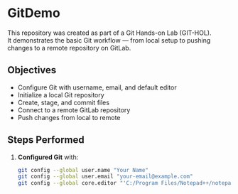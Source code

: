 # GitDemo

This repository was created as part of a Git Hands-on Lab (GIT-HOL).  
It demonstrates the basic Git workflow — from local setup to pushing changes to a remote repository on GitLab.

##  Objectives
- Configure Git with username, email, and default editor
- Initialize a local Git repository
- Create, stage, and commit files
- Connect to a remote GitLab repository
- Push changes from local to remote

##  Steps Performed

1. **Configured Git** with:
   ```bash
   git config --global user.name "Your Name"
   git config --global user.email "your-email@example.com"
   git config --global core.editor "'C:/Program Files/Notepad++/notepad++.exe' -multiInst -notabbar -nosession -noPlugin"
